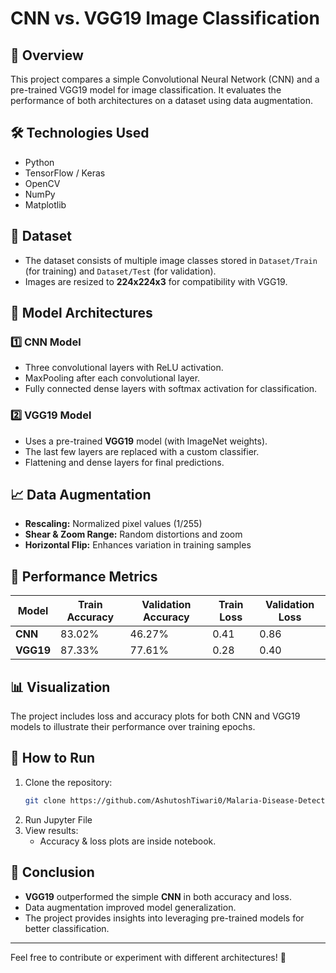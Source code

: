 # CNN vs. VGG19 Image Classification

## 📌 Overview
This project compares a simple Convolutional Neural Network (CNN) and a pre-trained VGG19 model for image classification. It evaluates the performance of both architectures on a dataset using data augmentation.

## 🛠️ Technologies Used
- Python
- TensorFlow / Keras
- OpenCV
- NumPy
- Matplotlib

## 📂 Dataset
- The dataset consists of multiple image classes stored in `Dataset/Train` (for training) and `Dataset/Test` (for validation).
- Images are resized to **224x224x3** for compatibility with VGG19.

## 🔧 Model Architectures

### 1️⃣ **CNN Model**
- Three convolutional layers with ReLU activation.
- MaxPooling after each convolutional layer.
- Fully connected dense layers with softmax activation for classification.

### 2️⃣ **VGG19 Model**
- Uses a pre-trained **VGG19** model (with ImageNet weights).
- The last few layers are replaced with a custom classifier.
- Flattening and dense layers for final predictions.

## 📈 Data Augmentation
- **Rescaling:** Normalized pixel values (1/255)
- **Shear & Zoom Range:** Random distortions and zoom
- **Horizontal Flip:** Enhances variation in training samples

## 🔬 Performance Metrics
| Model  | Train Accuracy | Validation Accuracy | Train Loss | Validation Loss |
|--------|---------------|---------------------|------------|-----------------|
| **CNN** | 83.02% | 46.27% | 0.41 | 0.86 |
| **VGG19** | 87.33% | 77.61% | 0.28 | 0.40 |

## 📊 Visualization
The project includes loss and accuracy plots for both CNN and VGG19 models to illustrate their performance over training epochs.

## 🚀 How to Run
1. Clone the repository:
   ```bash
   git clone https://github.com/AshutoshTiwari0/Malaria-Disease-Detection-Deep-Learning.git
   ```
2. Run Jupyter File
3. View results:
   - Accuracy & loss plots are inside notebook.

## 📌 Conclusion
- **VGG19** outperformed the simple **CNN** in both accuracy and loss.
- Data augmentation improved model generalization.
- The project provides insights into leveraging pre-trained models for better classification.

---
Feel free to contribute or experiment with different architectures! 🚀

